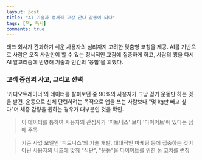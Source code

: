 ```yaml
---
layout: post
title: "AI 기술과 정서적 교감 만나 감동이 되다"
tags: [책, 독서]
comments: true
---
```


테크 회사가 간과하기 쉬운 사용자의 심리까지 고려한 맞춤형 코칭을 제공. AI를 기반으로 사람은 오직 사람만이 할 수 있는 정서적인 교감에 집중하게 하고, 사람의 쾽을 다시 AI 알고리즘에 반영해 기술과 인간의 '융합'을 꾀했다.

### 고객 중심의 사고, 그리고 선택

'카디오트레이너'의 데이터를 살펴보던 중 90%의 사용자가 그냥 걷기 운동만 하는 것을 발견. 운동으로 신체 단련하려는 목적으로 앱을 쓰는 사람보다 "몇 kg만 빼고 싶다"며 체중 감량을 원하는 경우가 대부분인 것을 확인.

> 이 데이터를 통하여 사용자의 관심사가 '피트니스' 보다 '다이어트'에 있다는 점에 주목

> 기존 사업 모델인 '피트니스'의 기술 개발, 대대적인 마케팅 등에 집중하는 것이 아닌 사용자의 니즈에 맞춰 "식단", "운동"을 다이어트를 위한 눔 코치를 런칭


###
